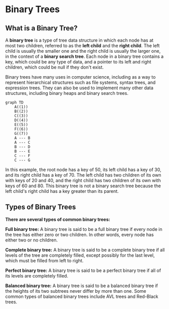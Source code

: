 # Binary Trees

## What is a Binary Tree?

A **binary tree** is a type of tree data structure in which each node has at most two children, 
referred to as the **left child** and the **right child**. The left child is usually the smaller one 
and the right child is usually the larger one, in the context of a **binary search tree**. 
Each node in a binary tree contains a key, which could be any type of data, and a pointer to 
its left and right children, which could be null if they don't exist.

Binary trees have many uses in computer science, including as a way to represent hierarchical 
structures such as file systems, syntax trees, and expression trees. They can also be used to 
implement many other data structures, including binary heaps and binary search trees.  

```mermaid
graph TD
    A((1))
    B((2))
    C((3))
    D((4))
    E((5))
    F((6))
    G((7))
    A --- B
    A --- C
    B --- D
    B --- E
    C --- F
    C --- G
```

In this example, the root node has a key of 50, its left child has a key of 30, and its right child 
has a key of 70. The left child has two children of its own with keys of 20 and 40, and the right 
child has two children of its own with keys of 60 and 80. This binary tree is not a binary search tree 
because the left child's right child has a key greater than its parent.  

## Types of Binary Trees

 **There are several types of common binary trees:**  
 
**Full binary tree:** A binary tree is said to be a full binary tree if every node in the tree has either zero or two children. 
In other words, every node has either two or no children.  

**Complete binary tree:** A binary tree is said to be a complete binary tree if all levels of the tree are completely filled, 
except possibly for the last level, which must be filled from left to right.   

**Perfect binary tree:** A binary tree is said to be a perfect binary tree if all of its levels are completely filled.    

**Balanced binary tree:** A binary tree is said to be a balanced binary tree if the heights of its two subtrees never differ 
by more than one. Some common types of balanced binary trees include AVL trees and Red-Black trees.  



